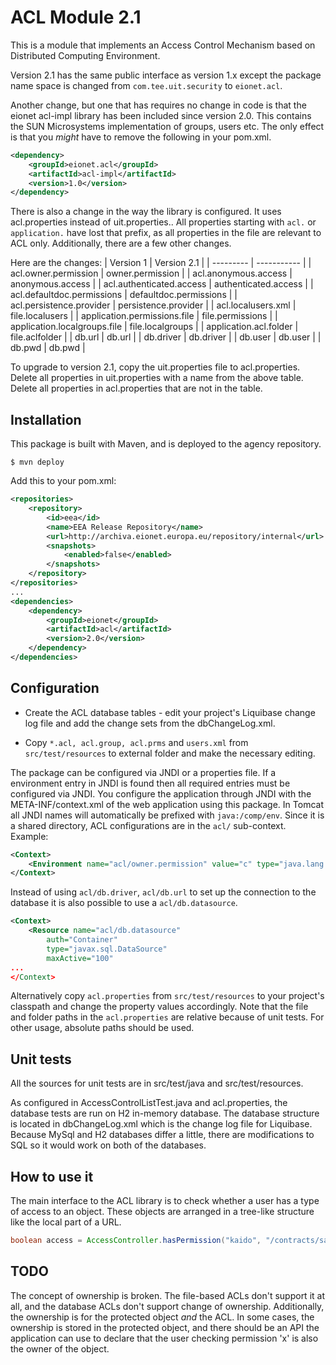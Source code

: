 ACL Module 2.1
==============

This is a module that implements an Access Control Mechanism based on Distributed Computing Environment.

Version 2.1 has the same public interface as version 1.x except the package name space is changed from `com.tee.uit.security` to `eionet.acl`.

Another change, but one that has requires no change in code is that the eionet acl-impl library has been included since version 2.0. This contains the SUN Microsystems implementation of groups, users etc. The only effect is that you _might_ have to remove the following in your pom.xml.
```xml
<dependency>
    <groupId>eionet.acl</groupId>
    <artifactId>acl-impl</artifactId>
    <version>1.0</version>
</dependency>
```

There is also a change in the way the library is configured.  It uses acl.properties instead of uit.properties.. All properties starting with `acl.` or `application.` have lost that prefix, as all properties in the file are relevant to ACL only. Additionally, there are a few other changes.

Here are the changes:
| Version 1                    | Version 2.1 |
| ---------                    | ----------- |
| acl.owner.permission         | owner.permission |
| acl.anonymous.access         | anonymous.access |
| acl.authenticated.access     | authenticated.access |
| acl.defaultdoc.permissions   | defaultdoc.permissions |
| acl.persistence.provider     | persistence.provider |
| acl.localusers.xml           | file.localusers |
| application.permissions.file | file.permissions |
| application.localgroups.file | file.localgroups |
| application.acl.folder       | file.aclfolder |
| db.url                       | db.url |
| db.driver                    | db.driver |
| db.user                      | db.user |
| db.pwd                       | db.pwd |

To upgrade to version 2.1, copy the uit.properties file to acl.properties. Delete all properties in uit.properties with a name from the above table. Delete all properties in acl.properties that are not in the table.

Installation
------------
This package is built with Maven, and is deployed to the agency repository.
```
$ mvn deploy
```

Add this to your pom.xml:
```xml
<repositories>
    <repository>
        <id>eea</id>
        <name>EEA Release Repository</name>
        <url>http://archiva.eionet.europa.eu/repository/internal</url>
        <snapshots>
            <enabled>false</enabled>
        </snapshots>
    </repository>
</repositories>
...
<dependencies>
    <dependency>
        <groupId>eionet</groupId>
        <artifactId>acl</artifactId>
        <version>2.0</version>
    </dependency>
</dependencies>
```


Configuration
-------------
- Create the ACL database tables - edit your project's Liquibase change log file and add the change sets from the dbChangeLog.xml.

- Copy `*.acl, acl.group, acl.prms` and `users.xml` from `src/test/resources` to external folder and make the necessary editing.

The package can be configured via JNDI or a properties file. If a environment entry in JNDI is found then all required entries must be configured via JNDI. You configure the application through JNDI with the META-INF/context.xml of the web application using this package. In Tomcat all JNDI names will automatically be prefixed with `java:/comp/env`. Since it is a shared directory, ACL configurations are in the `acl/` sub-context. Example:

```xml
<Context>
    <Environment name="acl/owner.permission" value="c" type="java.lang.String" override="false"/>
</Context>
```
Instead of using `acl/db.driver`, `acl/db.url` to set up the connection to the database it is also possible to use a `acl/db.datasource`.

```xml
<Context>
    <Resource name="acl/db.datasource"
        auth="Container"
        type="javax.sql.DataSource"
        maxActive="100"
...
</Context>
```

Alternatively copy `acl.properties` from `src/test/resources` to your project's classpath and change the property values accordingly. Note that the file and folder paths in the `acl.properties` are relative because of unit tests. For other usage, absolute paths should be used.


Unit tests
----------
All the sources for unit tests are in src/test/java and src/test/resources.

As configured in AccessControlListTest.java and acl.properties, the database tests are run on H2 in-memory database. The database structure
is located in dbChangeLog.xml which is the change log file for Liquibase. Because MySql and H2 databases differ a little, there are modifications
to SQL so it would work on both of the databases.

How to use it
-------------
The main interface to the ACL library is to check whether a user has a type of access to an object. These objects are arranged in a tree-like structure like the local part of a URL.

```java
boolean access = AccessController.hasPermission("kaido", "/contracts/sa55727" , "r");
```

TODO
----
The concept of ownership is broken. The file-based ACLs don't support it at all, and the database ACLs don't support change of ownership. Additionally, the ownership is for the protected object _and_ the ACL. In some cases, the ownership is stored in the protected object, and there should be an API the application can use to declare that the user checking permission 'x' is also the owner of the object.
